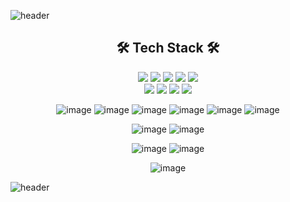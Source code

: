 ![header](https://capsule-render.vercel.app/api?type=waving&color=A8D066&height=300&section=header&text=Seongmin%20Kim&fontSize=90)

<div align="center">
<h2>🛠 Tech Stack 🛠</h2>

<img src="https://img.shields.io/badge/Java-007396?style=flat&logo=Java&logoColor=white">
<img src="https://img.shields.io/badge/servlet-93A4F4?style=flat&logo=jsp&logoColor=white"> 
<img src="https://img.shields.io/badge/jsp-DE6C1E?style=flat&logo=jsp&logoColor=white"> 
<img src="https://img.shields.io/badge/springFramework-6DB33F?style=flat&logo=spring&logoColor=white"> 
<img src="https://img.shields.io/badge/springBoot-6DB33F?style=flat&logo=springBoot&logoColor=white"> 
<br>
<img src="https://img.shields.io/badge/OracleDB-F80000?style=flat&logo=oracle&logoColor=white"> 
<img src="https://img.shields.io/badge/python-3776AB?style=flat&logo=python&logoColor=white"> 
<img src="https://img.shields.io/badge/R-276DC3?style=flat&logo=R&logoColor=white"> 
<img src="https://img.shields.io/badge/apachetomcat-F8DC75?style=flat&logo=apachetomcat&logoColor=black"> 



![image](https://img.shields.io/badge/html-E34F26?style=flat&logo=html5&logoColor=white) ![image](https://img.shields.io/badge/CSS-1572B6?style=flat&logo=CSS3&logoColor=white) ![image](https://img.shields.io/badge/javascript-F7DF1E?style=flat&logo=javascript&logoColor=black) ![image](https://img.shields.io/badge/jquery-0769AD?style=flat&logo=jquery&logoColor=white) ![image](https://img.shields.io/badge/Bootstrap-7952B3?style=flat&logo=Bootstrap&logoColor=white) ![image](https://img.shields.io/badge/React-61DAFB?style=flat&logo=React&logoColor=white)

![image](https://img.shields.io/badge/AWS-232F3E?style=flat&logo=AmazonAWS&logoColor=white) ![image](https://img.shields.io/badge/Ubuntu-E95420?style=flat&logo=Ubuntu&logoColor=white)

![image](https://img.shields.io/badge/Git-F05032?style=flat&logo=Git&logoColor=white) ![image](https://img.shields.io/badge/GitHub-181717?style=flat&logo=GitHub&logoColor=white)

![image](https://img.shields.io/badge/Notion-000000?style=flat&logo=Notion&logoColor=white)

</div>

![header](https://capsule-render.vercel.app/api?type=waving&color=E6F1D3&height=300&section=footer&text=&fontSize=90)


<!--
### Hi there 👋
**sungminw/sungminw** is a ✨ _special_ ✨ repository because its `README.md` (this file) appears on your GitHub profile.

Here are some ideas to get you started:

- 🔭 I’m currently working on ...
- 🌱 I’m currently learning ...
- 👯 I’m looking to collaborate on ...
- 🤔 I’m looking for help with ...
- 💬 Ask me about ...
- 📫 How to reach me: ...
- 😄 Pronouns: ...
- ⚡ Fun fact: ...
-->
